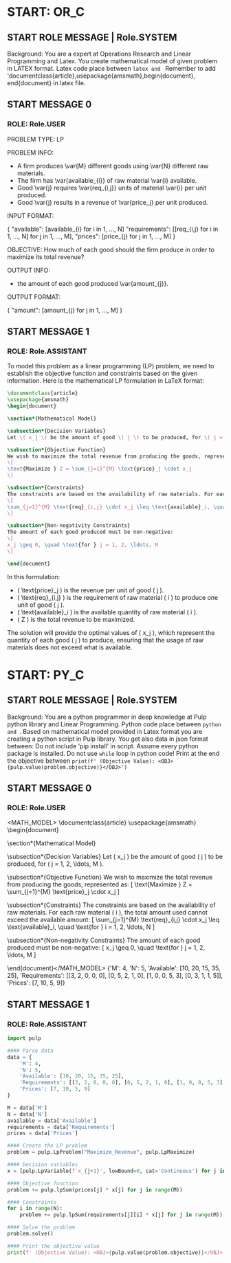 # START: OR_C 
## START ROLE MESSAGE | Role.SYSTEM 
Background: You are a expert at Operations Research and Linear Programming and Latex. You create mathematical model of given problem in LATEX format. Latex code place between ```latex and ``` Remember to add 'documentclass{article},usepackage{amsmath},begin{document}, end{document} in latex file. 
## START MESSAGE 0 
### ROLE: Role.USER
<DESCRIPTION>
PROBLEM TYPE: LP

PROBLEM INFO:

- A firm produces \var{M} different goods using \var{N} different raw materials.
- The firm has \var{available_{i}} of raw material \var{i} available.
- Good \var{j} requires \var{req_{i,j}} units of material \var{i} per unit produced.
- Good \var{j} results in a revenue of \var{price_j} per unit produced.


INPUT FORMAT: 

{
    "available": [available_{i} for i in 1, ..., N]
    "requirements": [[req_{i,j} for i in 1, ..., N] for j in 1, ..., M],
    "prices": [price_{j} for j in 1, ..., M]
}

OBJECTIVE: How much of each good should the firm produce in order to maximize its total revenue?

OUTPUT INFO:

- the amount of each good produced \var{amount_{j}}.

OUTPUT FORMAT:

{
    "amount": [amount_{j} for j in 1, ..., M]
}

</DESCRIPTION>


## START MESSAGE 1 
### ROLE: Role.ASSISTANT
To model this problem as a linear programming (LP) problem, we need to establish the objective function and constraints based on the given information. Here is the mathematical LP formulation in LaTeX format:

```latex
\documentclass{article}
\usepackage{amsmath}
\begin{document}

\section*{Mathematical Model}

\subsection*{Decision Variables}
Let \( x_j \) be the amount of good \( j \) to be produced, for \( j = 1, 2, \ldots, M \).

\subsection*{Objective Function}
We wish to maximize the total revenue from producing the goods, represented as:
\[
\text{Maximize } Z = \sum_{j=1}^{M} \text{price}_j \cdot x_j
\]

\subsection*{Constraints}
The constraints are based on the availability of raw materials. For each raw material \( i \), the total amount used cannot exceed the available amount:
\[
\sum_{j=1}^{M} \text{req}_{i,j} \cdot x_j \leq \text{available}_i, \quad \text{for } i = 1, 2, \ldots, N
\]

\subsection*{Non-negativity Constraints}
The amount of each good produced must be non-negative:
\[
x_j \geq 0, \quad \text{for } j = 1, 2, \ldots, M
\]

\end{document}
```

In this formulation:

- \( \text{price}_j \) is the revenue per unit of good \( j \).
- \( \text{req}_{i,j} \) is the requirement of raw material \( i \) to produce one unit of good \( j \).
- \( \text{available}_i \) is the available quantity of raw material \( i \).
- \( Z \) is the total revenue to be maximized.

The solution will provide the optimal values of \( x_j \), which represent the quantity of each good \( j \) to produce, ensuring that the usage of raw materials does not exceed what is available.

# START: PY_C 
## START ROLE MESSAGE | Role.SYSTEM 
Background: You are a python programmer in deep knowledge at Pulp python library and Linear Programming. Python code place between ```python and ```. Based on mathematical model provided in Latex format you are creating a python script in Pulp library. You get also data in json format between: <DATA></DATA> Do not include 'pip install' in script. Assume every python package is installed. Do not use `while` loop in python code! Print at the end the objective between <OBJ></OBJ> `print(f' (Objective Value): <OBJ>{pulp.value(problem.objective)}</OBJ>')` 
## START MESSAGE 0 
### ROLE: Role.USER
<MATH_MODEL>
\documentclass{article}
\usepackage{amsmath}
\begin{document}

\section*{Mathematical Model}

\subsection*{Decision Variables}
Let \( x_j \) be the amount of good \( j \) to be produced, for \( j = 1, 2, \ldots, M \).

\subsection*{Objective Function}
We wish to maximize the total revenue from producing the goods, represented as:
\[
\text{Maximize } Z = \sum_{j=1}^{M} \text{price}_j \cdot x_j
\]

\subsection*{Constraints}
The constraints are based on the availability of raw materials. For each raw material \( i \), the total amount used cannot exceed the available amount:
\[
\sum_{j=1}^{M} \text{req}_{i,j} \cdot x_j \leq \text{available}_i, \quad \text{for } i = 1, 2, \ldots, N
\]

\subsection*{Non-negativity Constraints}
The amount of each good produced must be non-negative:
\[
x_j \geq 0, \quad \text{for } j = 1, 2, \ldots, M
\]

\end{document}</MATH_MODEL>
<DATA>
{'M': 4, 'N': 5, 'Available': [10, 20, 15, 35, 25], 'Requirements': [[3, 2, 0, 0, 0], [0, 5, 2, 1, 0], [1, 0, 0, 5, 3], [0, 3, 1, 1, 5]], 'Prices': [7, 10, 5, 9]}</DATA>


## START MESSAGE 1 
### ROLE: Role.ASSISTANT
```python
import pulp

#### Parse data
data = {
    'M': 4,
    'N': 5,
    'Available': [10, 20, 15, 35, 25],
    'Requirements': [[3, 2, 0, 0, 0], [0, 5, 2, 1, 0], [1, 0, 0, 5, 3], [0, 3, 1, 1, 5]],
    'Prices': [7, 10, 5, 9]
}

M = data['M']
N = data['N']
available = data['Available']
requirements = data['Requirements']
prices = data['Prices']

#### Create the LP problem
problem = pulp.LpProblem("Maximize_Revenue", pulp.LpMaximize)

#### Decision variables
x = [pulp.LpVariable(f'x_{j+1}', lowBound=0, cat='Continuous') for j in range(M)]

#### Objective function
problem += pulp.lpSum(prices[j] * x[j] for j in range(M))

#### Constraints
for i in range(N):
    problem += pulp.lpSum(requirements[j][i] * x[j] for j in range(M)) <= available[i]

#### Solve the problem
problem.solve()

#### Print the objective value
print(f' (Objective Value): <OBJ>{pulp.value(problem.objective)}</OBJ>')
```

